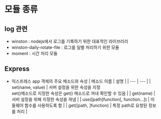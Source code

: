 # 모듈 종류
## log 관련
* winston : nodejs에서 로그를 기록하기 위한 대표적인 라이브러리
* winston-daily-rotate-file : 로그를 일별 처리하기 위한 모듈
* moment : 시간 처리 모듈

## Express
* 익스프레스 app 객체의 주요 메소드와 속성
  | 메소드 이름 | 설명 |
  | --- | --- |
  | set(name, value) | 서버 설정을 위한 속성을 지정 <br>set()메소드로 지정한 속성은 get() 메소드로 꺼내 확인할 수 있음 |
  | get(name) | 서버 설정을 위해 지정한 속성을 꺼냄 |
  | use([path]function[, function...]) | 미들웨어 함수를 사용하도록 함 |
  | get([path, ]function) | 특정 path로 요청된 정보를 처리 |
